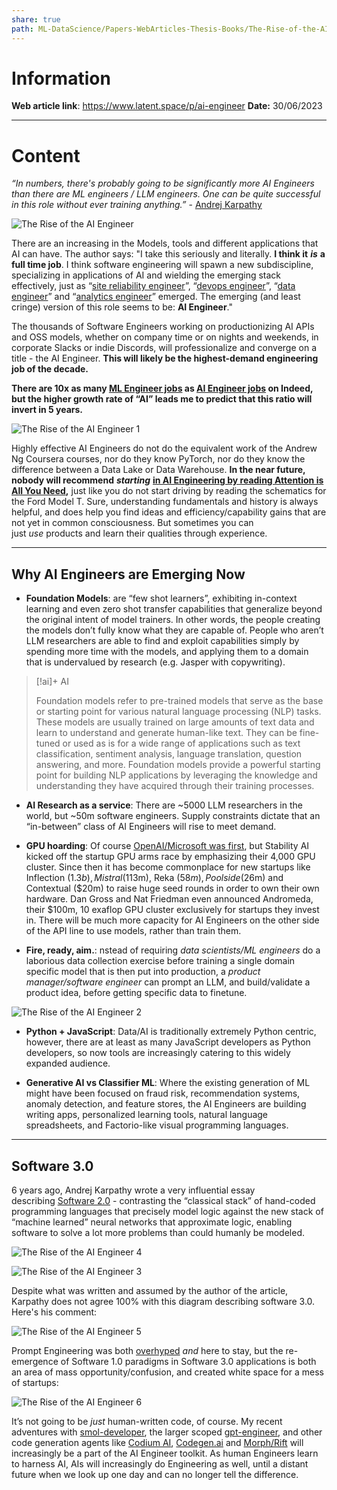 ```yaml
---
share: true
path: ML-DataScience/Papers-WebArticles-Thesis-Books/The-Rise-of-the-AI-Engineer
---
```


# Information

**Web article link**:  https://www.latent.space/p/ai-engineer
**Date:** 30/06/2023

---
# Content

_“In numbers, there's probably going to be significantly more AI Engineers than there are ML engineers / LLM engineers. One can be quite successful in this role without ever training anything.”_ - [Andrej Karpathy](https://twitter.com/karpathy/status/1674873002314563584)

![The Rise of the AI Engineer](https://i.imgur.com/cu0GLfq.png)

There are an increasing in the Models, tools and different applications that AI can have. The author says: "I take this seriously and literally. **I think it** _**is**_ **a full time job**. I think software engineering will spawn a new subdiscipline, specializing in applications of AI and wielding the emerging stack effectively, just as “[site reliability engineer](https://www.enov8.com/blog/the-history-of-sre/)”, “[devops engineer](https://www.bunnyshell.com/blog/history-of-devops/)”, “[data engineer](https://www.freecodecamp.org/news/the-rise-of-the-data-engineer-91be18f1e603/)” and “[analytics engineer](https://www.holistics.io/blog/analytics-engineering-what-we-know/)” emerged. The emerging (and least cringe) version of this role seems to be: **AI Engineer**."

The thousands of Software Engineers working on productionizing AI APIs and OSS models, whether on company time or on nights and weekends, in corporate Slacks or indie Discords, will professionalize and converge on a title - the AI Engineer. **This will likely be the highest-demand engineering job of the decade.**

**There are 10x as many [ML Engineer jobs](https://www.indeed.com/jobs?q=%22machine+learning+engineer%22&l=&vjk=92db5c6fe7c47a89) as [AI Engineer jobs](https://www.indeed.com/jobs?q=%22ai+engineer%22&l=&vjk=9d645e42687689ae) on Indeed, but the higher growth rate of “AI” leads me to predict that this ratio will invert in 5 years.**

![The Rise of the AI Engineer 1](https://i.imgur.com/rhenqq6.png)


Highly effective AI Engineers do not do the equivalent work of the Andrew Ng Coursera courses, nor do they know PyTorch, nor do they know the difference between a Data Lake or Data Warehouse. **In the near future, nobody will recommend** _**starting**_ **[in AI Engineering by reading Attention is All You Need](https://news.ycombinator.com/item?id=36432772),** just like you do not start driving by reading the schematics for the Ford Model T. Sure, understanding fundamentals and history is always helpful, and does help you find ideas and efficiency/capability gains that are not yet in common consciousness. But sometimes you can just _use_ products and learn their qualities through experience.

---
## Why AI Engineers are Emerging Now

- **Foundation Models**: are “few shot learners”, exhibiting in-context learning and even zero shot transfer capabilities that generalize beyond the original intent of model trainers. In other words, the people creating the models don’t fully know what they are capable of. People who aren’t LLM researchers are able to find and exploit capabilities simply by spending more time with the models, and applying them to a domain that is undervalued by research (e.g. Jasper with copywriting).

> [!ai]+ AI
>
> Foundation models refer to pre-trained models that serve as the base or starting point for various natural language processing (NLP) tasks. These models are usually trained on large amounts of text data and learn to understand and generate human-like text. They can be fine-tuned or used as is for a wide range of applications such as text classification, sentiment analysis, language translation, question answering, and more. Foundation models provide a powerful starting point for building NLP applications by leveraging the knowledge and understanding they have acquired through their training processes.

- **AI Research as a service**: There are ~5000 LLM researchers in the world, but ~50m software engineers. Supply constraints dictate that an “in-between” class of AI Engineers will rise to meet demand.

- **GPU hoarding**: Of course [OpenAI/Microsoft was first](https://news.microsoft.com/source/features/ai/openai-azure-supercomputer/), but Stability AI kicked off the startup GPU arms race by emphasizing their 4,000 GPU cluster. Since then it has become commonplace for new startups like Inflection ($1.3b), Mistral ($113m), Reka ($58m), Poolside ($26m) and Contextual ($20m) to raise huge seed rounds in order to own their own hardware. Dan Gross and Nat Friedman even announced Andromeda, their $100m, 10 exaflop GPU cluster exclusively for startups they invest in. There will be much more capacity for AI Engineers on the other side of the API line to use models, rather than train them.

- **Fire, ready, aim.**: nstead of requiring _data scientists/ML engineers_ do a laborious data collection exercise before training a single domain specific model that is then put into production, a _product manager/software engineer_ can prompt an LLM, and build/validate a product idea, before getting specific data to finetune.

![The Rise of the AI Engineer 2](https://i.imgur.com/jFXPbst.png)

- **Python + JavaScript**: Data/AI is traditionally extremely Python centric, however, there are at least as many JavaScript developers as Python developers, so now tools are increasingly catering to this widely expanded audience.

- **Generative AI vs Classifier ML**:  Where the existing generation of ML might have been focused on fraud risk, recommendation systems, anomaly detection, and feature stores, the AI Engineers are building writing apps, personalized learning tools, natural language spreadsheets, and Factorio-like visual programming languages.

---
##  Software 3.0

6 years ago, Andrej Karpathy wrote a very influential essay describing [Software 2.0](https://karpathy.medium.com/software-2-0-a64152b37c35) - contrasting the “classical stack” of hand-coded programming languages that precisely model logic against the new stack of “machine learned” neural networks that approximate logic, enabling software to solve a lot more problems than could humanly be modeled.

![The Rise of the AI Engineer 4](https://i.imgur.com/n4t28R7.png)


![The Rise of the AI Engineer 3](https://i.imgur.com/v4HBkJV.png)


Despite what was written and assumed by the author of the article, Karpathy does not agree 100% with this diagram describing software 3.0. Here's his comment:

![The Rise of the AI Engineer 5](https://i.imgur.com/pXAQCOB.png)

Prompt Engineering was both [overhyped](https://www.latent.space/p/why-prompt-engineering-and-generative) _and_ here to stay, but the re-emergence of Software 1.0 paradigms in Software 3.0 applications is both an area of mass opportunity/confusion, and created white space for a mess of startups:

![The Rise of the AI Engineer 6](https://i.imgur.com/tC5WHOB.png)

It’s not going to be _just_ human-written code, of course. My recent adventures with [smol-developer](https://twitter.com/swyx/status/1657892220492738560), the larger scoped [gpt-engineer](https://twitter.com/antonosika/status/1667641038104674306), and other code generation agents like [Codium AI](https://www.latent.space/p/codium-agents#details), [Codegen.ai](https://codegen.ai/) and [Morph/Rift](https://morph.so/) will increasingly be a part of the AI Engineer toolkit. As human Engineers learn to harness AI, AIs will increasingly do Engineering as well, until a distant future when we look up one day and can no longer tell the difference.


